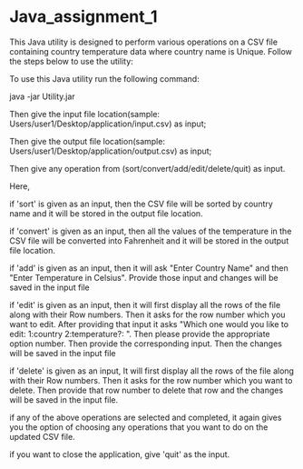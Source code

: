 # Java_assignment_1
This Java utility is designed to perform various operations on a CSV file containing country temperature data where country name is Unique. Follow the steps below to use the utility:


To use this Java utility run the following command:

java -jar Utility.jar



Then give the input file location(sample: Users/user1/Desktop/application/input.csv) as input;

Then give the output file location(sample: Users/user1/Desktop/application/output.csv) as input;

Then give any operation from (sort/convert/add/edit/delete/quit) as input.


Here,

if 'sort' is given as an input, then the CSV file will be sorted by country name and it will be stored in the output file location.

if 'convert' is given as an input, then all the values of the temperature in the CSV file will be converted into Fahrenheit and it will be stored in the output file location.

if 'add' is given as an input, then it will ask "Enter Country Name" and then "Enter Temperature in Celsius". Provide those input and changes will be saved in the input file

if 'edit' is given as an input, then it will first display all the rows of the file along with their Row numbers. Then it asks for the row number which you want to edit. After providing that input it asks "Which one would you like to edit:
 1:country 
 2:temperature?: ". Then please provide the appropriate option number. Then provide the corresponding input. Then the changes will be saved in the input file

if 'delete' is given as an input, It will first display all the rows of the file along with their Row numbers. Then it asks for the row number which you want to delete. Then provide that row number to delete that row and the changes will be saved in the input file.

if any of the above operations are selected and completed,  it again gives you the option of choosing any operations that you want to do on the updated CSV file.


if you want to close the application, give 'quit' as the input.


